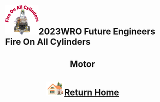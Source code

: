 ![LOGO](../../other/img/logo.png)2023WRO Future Engineers Fire On All Cylinders  
====
# <div align="center">Motor</div> 


# <div align="center">![HOME](./other/img/Home.png)[Return Home](../)</div>  
